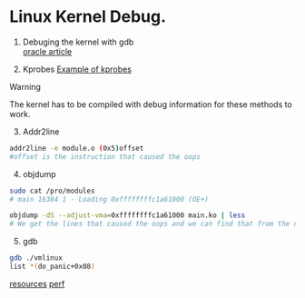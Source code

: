 # Linux Kernel Debug.

1. Debuging the kernel with gdb  
[oracle article](https://blogs.oracle.com/linux/post/live-kernel-debugging-2)

2. Kprobes
[Example of kprobes](./kprobes.md)

> [!WARNING]
> The kernel has to be compiled with debug information for these methods to work.

3. Addr2line
```sh
addr2line -e module.o (0x5)offset
#offset is the instruction that caused the oops
```

4. objdump
```sh
sudo cat /pro/modules
# main 16384 1 - Loading 0xffffffffc1a61000 (OE+)

objdump -dS --adjust-vma=0xffffffffc1a61000 main.ko | less
# We get the lines that caused the oops and we can find that from the dmesg output.
```

5. gdb
```sh
gdb ./vmlinux
list *(do_panic+0x08)
```

[resources](https://linux-kernel-labs.github.io/refs/heads/master/so2/lec9-debugging.html)
[perf](https://www.brendangregg.com/perf.html)

